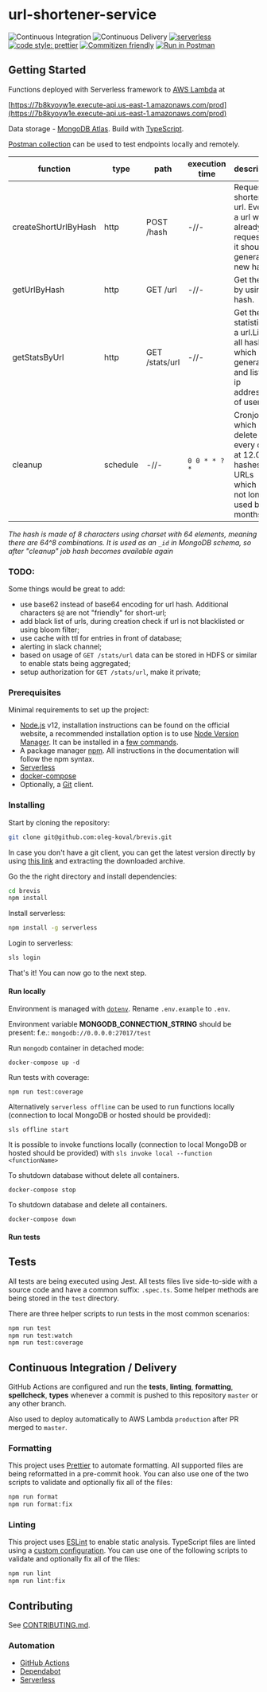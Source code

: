 # url-shortener-service

![Continuous Integration](https://github.com/oleg-koval/brevis/workflows/Continuous%20Integration/badge.svg?branch=master)
![Continuous Delivery](https://github.com/oleg-koval/brevis/workflows/Continuous%20Delivery/badge.svg?branch=master)
[![serverless](http://public.serverless.com/badges/v3.svg)](http://www.serverless.com)
[![code style: prettier](https://img.shields.io/badge/code_style-prettier-ff69b4.svg)](https://github.com/prettier/prettier)
[![Commitizen friendly](https://img.shields.io/badge/commitizen-friendly-brightgreen.svg)](http://commitizen.github.io/cz-cli/)
[![Run in Postman](https://run.pstmn.io/button.svg)](https://app.getpostman.com/run-collection/d52bec96f419528495c4)

## Getting Started

Functions deployed with Serverless framework to
[AWS Lambda](https://aws.amazon.com/lambda/) at

[https://7b8kyoyw1e.execute-api.us-east-1.amazonaws.com/prod](https://7b8kyoyw1e.execute-api.us-east-1.amazonaws.com/prod)

Data storage - [MongoDB Atlas](https://www.mongodb.com/cloud/atlas). Build with
[TypeScript](https://www.typescriptlang.org).

[Postman collection](https://www.getpostman.com/collections/d52bec96f419528495c4)
can be used to test endpoints locally and remotely.

| function             | type     | path           | execution time | description                                                                                            |
| -------------------- | -------- | -------------- | -------------- | ------------------------------------------------------------------------------------------------------ |
| createShortUrlByHash | http     | POST /hash     | -//-           | Request a shortened url. Even if a url was already requested it should generate a new hash.            |
| getUrlByHash         | http     | GET /url       | -//-           | Get the url by using hash.                                                                             |
| getStatsByUrl        | http     | GET /stats/url | -//-           | Get the statistics of a url.List of all hashes which were generated and list of ip addresses of users. |
| cleanup              | schedule | -//-           | `0 0 * * ? *`  | Cronjob which will delete every day at 12.00am hashes of URLs which are not longer used by 12 months.  |

_The hash is made of 8 characters using charset with 64 elements, meaning there
are 64^8 combinations. It is used as an `_id` in MongoDB schema, so after
"cleanup" job hash becomes available again_

### TODO:

Some things would be great to add:

- use base62 instead of base64 encoding for url hash. Additional characters `$@`
  are not "friendly" for short-url;
- add black list of urls, during creation check if url is not blacklisted or
  using bloom filter;
- use cache with ttl for entries in front of database;
- alerting in slack channel;
- based on usage of `GET /stats/url` data can be stored in HDFS or similar to
  enable stats being aggregated;
- setup authorization for `GET /stats/url`, make it private;

### Prerequisites

Minimal requirements to set up the project:

- [Node.js](https://nodejs.org/en) v12, installation instructions can be found
  on the official website, a recommended installation option is to use
  [Node Version Manager](https://github.com/creationix/nvm#readme). It can be
  installed in a
  [few commands](https://nodejs.org/en/download/package-manager/#nvm).
- A package manager [npm](https://www.npmjs.com). All instructions in the
  documentation will follow the npm syntax.
- [Serverless](https://serverless.com/)
- [docker-compose](https://docs.docker.com/compose)
- Optionally, a [Git](https://git-scm.com) client.

### Installing

Start by cloning the repository:

```bash
git clone git@github.com:oleg-koval/brevis.git
```

In case you don't have a git client, you can get the latest version directly by
using [this link](https://github.com/oleg-koval/brevis/archive/master.zip) and
extracting the downloaded archive.

Go the the right directory and install dependencies:

```bash
cd brevis
npm install
```

Install serverless:

```bash
npm install -g serverless
```

Login to serverless:

```bash
sls login
```

That's it! You can now go to the next step.

#### Run locally

Environment is managed with [`dotenv`](https://www.npmjs.com/package/dotenv).
Rename `.env.example` to `.env`.

Environment variable **MONGODB_CONNECTION_STRING** should be present: f.e.:
`mongodb://0.0.0.0:27017/test`

Run `mongodb` container in detached mode:

```shell
docker-compose up -d
```

Run tests with coverage:

```shell
npm run test:coverage
```

Alternatively `serverless offline` can be used to run functions locally
(connection to local MongoDB or hosted should be provided):

```shell
sls offline start
```

It is possible to invoke functions locally (connection to local MongoDB or
hosted should be provided) with `sls invoke local --function <functionName>`

To shutdown database without delete all containers.

```shell
docker-compose stop
```

To shutdown database and delete all containers.

```shell
docker-compose down
```

#### Run tests

## Tests

All tests are being executed using Jest. All tests files live side-to-side with
a source code and have a common suffix: `.spec.ts`. Some helper methods are
being stored in the `test` directory.

There are three helper scripts to run tests in the most common scenarios:

```bash
npm run test
npm run test:watch
npm run test:coverage
```

## Continuous Integration / Delivery

GitHub Actions are configured and run the **tests**, **linting**,
**formatting**, **spellcheck**, **types** whenever a commit is pushed to this
repository `master` or any other branch.

Also used to deploy automatically to AWS Lambda `production` after PR merged to
`master`.

### Formatting

This project uses [Prettier](https://prettier.io) to automate formatting. All
supported files are being reformatted in a pre-commit hook. You can also use one
of the two scripts to validate and optionally fix all of the files:

```bash
npm run format
npm run format:fix
```

### Linting

This project uses [ESLint](https://eslint.org) to enable static analysis.
TypeScript files are linted using a [custom configuration](./.eslintrc). You can
use one of the following scripts to validate and optionally fix all of the
files:

```bash
npm run lint
npm run lint:fix
```

## Contributing

See [CONTRIBUTING.md](./CONTRIBUTING.md).

### Automation

- [GitHub Actions](https://github.com/features/actions)
- [Dependabot](https://dependabot.com/)
- [Serverless](https://serverless.com)

